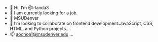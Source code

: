 - 👋 Hi, I’m @Irlanda3
- 👀 I am currently looking for a job.
- 🌱 MSUDenver
- 💞️ I’m looking to collaborate on frontend development:JavaScript, CSS, HTML, and Python projects...
- 📫 aochoa1@msudenver.edu ...

<!---
Irlanda3/Irlanda3 is a ✨ special ✨ repository because its `README.md` (this file) appears on your GitHub profile.
You can click the Preview link to take a look at your changes.
--->
